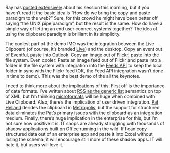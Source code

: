 Ray has [posted
extensively](http://spaces.msn.com/rayozzie/blog/cns!FB3017FBB9B2E142!285.entry)
about his session this morning, but if you haven’t read it the basic
idea is “How do we bring the copy and paste paradigm to the web?” Sure,
for this crowd he might have been better off saying “the UNIX pipe
paradigm”, but the result is the same. How do have a simple way of
letting an end user connect systems together? The idea of using the
clipboard paradigm is brilliant in its simplicity.

The coolest part of the demo IMO was the integration between the Live
Clipboard (of course, it’s branded [Live](http://www.live.com)) and the
desktop. Copy an event out of [Eventful](http://eventful.com/), paste
into [Outlook](http://office.microsoft.com/en-us/FX010857931033.aspx).
Copy an image out of [Flickr](http://www.flickr.com), paste into the
file system. Even cooler: Paste an image feed out of Flickr and paste
into a folder in the file system with integration into the [Feeds
API](http://msdn.microsoft.com/library/en-us/FeedsAPI/rss/rss_entry.asp)
to keep the local folder in sync with the Flickr feed (OK, the Feed API
integration wasn’t done in time to demo). This was the best demo of the
all the keynotes.

I need to think more about the implications of this. First off is the
importance of data formats. I’ve written about [RSS as the generic
list](http://devhawk.net/2006/02/14/Reinventing+The+List.aspx) semantics
on top of XML, but I’m thinking
[microformats](http://www.microformats.com) will be huge when combined
with Live Clipboard. Also, there’s the implication of user driven
integration. [Pat Helland](http://pathelland.com) derides the clipboard
in
[Metropolis](http://msdn.microsoft.com/library/en-us/dnmaj/html/aj2metrop.asp),
but the support for structured data eliminates the Pat’s primary issues
with the clipboard as an integration medium. Finally, there’s huge
implication in the enterprise for this, but I’m not sure how positive it
is. IT shops are already struggling with thousands of shadow
applications built on Office running in the wild. If I can copy
structured data out of an enterprise app and paste it into Excel without
losing the schema, it will encourage still more of these shadow apps. IT
will hate it, but users will love it.
